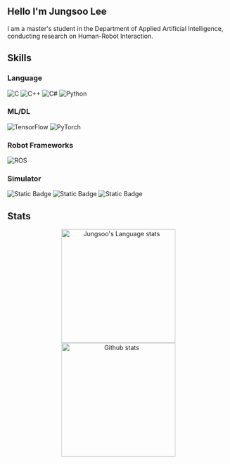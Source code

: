 ## Hello I'm Jungsoo Lee
I am a master's student in the Department of Applied Artificial Intelligence, conducting research on Human-Robot Interaction.

## Skills
### Language
![C](https://img.shields.io/badge/c-%2300599C.svg?style=for-the-badge&logo=c&logoColor=white)
![C++](https://img.shields.io/badge/c++-%2300599C.svg?style=for-the-badge&logo=c%2B%2B&logoColor=white)
![C#](https://img.shields.io/badge/c%23-%23239120.svg?style=for-the-badge&logo=csharp&logoColor=white)
![Python](https://img.shields.io/badge/python-3670A0?style=for-the-badge&logo=python&logoColor=ffdd54)

### ML/DL
![TensorFlow](https://img.shields.io/badge/TensorFlow-%23FF6F00.svg?style=for-the-badge&logo=TensorFlow&logoColor=white)
![PyTorch](https://img.shields.io/badge/PyTorch-%23EE4C2C.svg?style=for-the-badge&logo=PyTorch&logoColor=white)

### Robot Frameworks
![ROS](https://img.shields.io/badge/ros-%230A0FF9.svg?style=for-the-badge&logo=ros&logoColor=white)

### Simulator
![Static Badge](https://img.shields.io/badge/-Unity-grey?style=for-the-badge)
![Static Badge](https://img.shields.io/badge/-Gazebo-orange?style=for-the-badge)
![Static Badge](https://img.shields.io/badge/-IsaacSim-green?style=for-the-badge)

## Stats
<div align="center"> 
<a href="https://github.com/anuraghazra/github-readme-stats#gh-dark-mode-only">
<img height=259 src="https://github-readme-stats-git-masterrstaa-rickstaa.vercel.app/api/top-langs/?username=lpigeon&layout=compact&langs_count=12&hide_border=true&role=owner,collaborator&theme=dark&bg_color=000000#gh-dark-mode-only" alt="Jungsoo's Language stats" />
</a>
  
<a href="https://github.com/anuraghazra/github-readme-stats#gh-dark-mode-only">
<img height=259 src="https://github-readme-stats-git-masterrstaa-rickstaa.vercel.app/api?username=lpigeon&show_icons=true&line_height=28&hide_border=true&card_width=347&include_all_commits=true&role=owner,collaborator&show=reviews,discussions_answered&rank_icon=percentile&exclude_repo=github-readme-stats&theme=dark&bg_color=000000#gh-dark-mode-only" alt="Github stats" />
</a>
</div>

<br/>

<!-- ![Anurag's GitHub stats](https://github-readme-stats.vercel.app/api?username=lpigeon&theme=buefy&show_icons=true) -->

<!-- [![Solved.ac Profile](http://mazassumnida.wtf/api/v2/generate_badge?boj=sabi)](https://solved.ac/sabi/) -->
